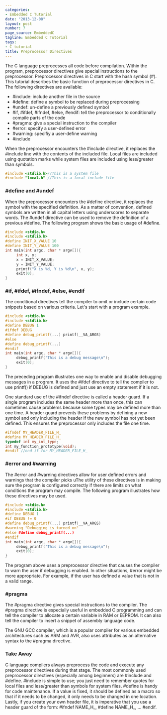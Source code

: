 ```yaml
---
categories:
- Embedded C Tutorial
date: "2013-12-08"
layout: post
number: 7
page_source: EmbeddedC
tagline: Embedded C Tutorial
tags:
- C tutorial
title: Preprocessor Directives
---
```


The C language preprocesses all code before compilation. Within the program, preprocessor directives give special instructions to the preprocessor. Preprocessor directives in C start with the hash symbol (#). This tutorial describes the basic function of preprocessor directives in C. The following directives are available:

* \#include: include another file in the source
* \#define: define a symbol to be replaced during preprocessing
* \#undef: un-define a previously defined symbol
* \#if, #ifdef, #ifndef, #else, #endif: tell the preprocessor to conditionally compile parts of the code
* \#pragma: give a special instruction to the compiler
* \#error: specify a user-defined error
* \#warning: specifiy a user-define warning
* \#include

When the preprocessor encounters the #include directive, it replaces the #include line with the contents of the included file. Local files are included using quotation marks while system files are included using less/greater than symbols.

```c++
#include <stdlib.h>//This is a system file
#include "local.h" //This is a local include file
```

### #define and #undef

When the preprocessor encounters the #define directive, it replaces the symbol with the specified definition. As a matter of convention, defined symbols are written in all capital letters using underscores to separate words. The #undef directive can be used to remove the definition of a previous #define. The following program shows the basic usage of #define.

```c++
#include <stdio.h>
#include <stdlib.h>
#define INIT_X_VALUE 10
#define INIT_Y_VALUE 100
int main(int argc, char * argv[]){
     int x, y;
     x = INIT_X_VALUE;
     y = INIT_Y_VALUE;
     printf("X is %d, Y is %d\n", x, y);
     exit(0);
}
```

### #if, #ifdef, #ifndef, #else, #endif

The conditional directives tell the compiler to omit or include certain code snippets based on various criteria. Let's start with a program example.

```c++
#include <stdio.h>
#include <stdlib.h>
#define DEBUG 1
#ifdef DEBUG
#define debug_printf(...) printf(__VA_ARGS)
#else
#define debug_printf(...)
#endif
int main(int argc, char * argv[]){
     debug_printf("This is a debug message\n");
     exit(0);
}
```

The preceding program illustrates one way to enable and disable debugging messages in a program. It uses the #ifdef directive to tell the compiler to use printf() if DEBUG is defined and just use an empty statement if it is not.

One standard use of the #ifndef directive is called a header guard. If a single program includes the same header more than once, this can sometimes cause problems because some types may be defined more than one time. A header guard prevents these problems by defining a new symbol and only including the header if the new symbol has not yet been defined. This ensures the preprocessor only includes the file one time.

```c++
#ifndef MY_HEADER_FILE_H_
#define MY_HEADER_FILE_H_
typedef int my_int_type;
int my_function_prototype(void);
#endif //end if for MY_HEADER_FILE_H_
```

### #error and #warning

The #error and #warning directives allow for user defined errors and warnings that the compiler picks uThe utility of these directives is in making sure the program is configured correctly if there are limits on what conditions the program may compile. The following program illustrates how these directives may be used.

```c++
#include <stdio.h>
#include <stdlib.h>
#define DEBUG 1
#if DEBUG != 0
#define debug_printf(...) printf(__VA_ARGS)
#warning "Debugging is turned on"
#else #define debug_printf(...)
#endif
int main(int argc, char * argv[]){
     debug_printf("This is a debug message\n");
     exit(0);
}
```

The program above uses a preprocessor directive that causes the compiler to warn the user if debugging is enabled. In other situations, #error might be more appropriate. For example, if the user has defined a value that is not in a valid range.

### #pragma

The #pragma directive gives special instructions to the compiler. The #pragma directive is especially useful in embedded C programming and can tell the compiler to allocate a certain variable in RAM or EEPROM. It can also tell the compiler to insert a snippet of assembly language code.

The GNU GCC compiler, which is a popular compiler for various embedded architectures such as ARM and AVR, also uses attributes as an alternative syntax to the #pragma directive.

### Take Away

C language compilers always preprocess the code and execute any preprocessor directives during that stage. The most commonly used preprocessor directives (especially among beginners) are #include and #define. #include is simple to use; you just need to remember quotes for local files and less/greater than symbols for system files. #define is handy for code maintenance. If a value is fixed, it should be defined as a macro so that if it needs to be changed, it only needs to be changed in one location. Lastly, if you create your own header file, it is imperative that you use a header guard of the form: #ifndef NAME_H_, #define NAME_H_, ... #endif.
